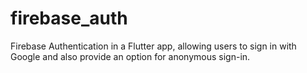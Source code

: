 # firebase_auth

Firebase Authentication in a Flutter app, allowing users to sign in with Google and also provide an option for anonymous sign-in. 